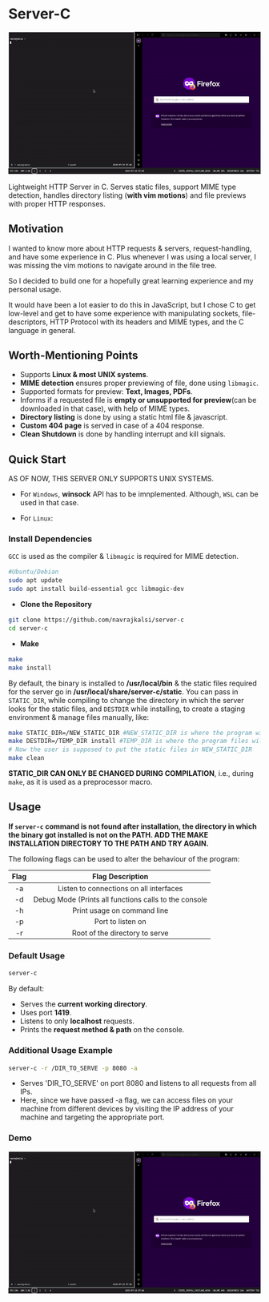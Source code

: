 # Server-C

![Server Demo](./media/demo.gif)

Lightweight HTTP Server in C.
Serves static files, support MIME type detection, handles directory listing (__with vim motions__) and file previews with proper HTTP responses.

## Motivation

I wanted to know more about HTTP requests & servers, request-handling, and have some experience in C.
Plus whenever I was using a local server, I was missing the vim motions to navigate around in the file tree.

So I decided to build one for a hopefully great learning experience and my personal usage.

It would have been a lot easier to do this in JavaScript, but I chose C to get low-level and
get to have some experience with manipulating sockets, file-descriptors, HTTP Protocol with its headers
and MIME types, and the C language in general.

## Worth-Mentioning Points
* Supports __Linux & most UNIX systems__.
* __MIME detection__ ensures proper previewing of file, done using `libmagic`.
* Supported formats for preview: __Text, Images, PDFs__.
* Informs if a requested file is __empty or unsupported for preview__(can be downloaded in that case), with help of MIME types.
* __Directory listing__ is done by using a static html file & javascript.
* __Custom 404 page__ is served in case of a 404 response.
* __Clean Shutdown__ is done by handling interrupt and kill signals.

## Quick Start

AS OF NOW, THIS SERVER ONLY SUPPORTS UNIX SYSTEMS.

* For `Windows`, __winsock__ API has to be imnplemented. Although, `WSL` can be used in that case.

* For `Linux`:

### Install Dependencies

`GCC` is used as the compiler & `libmagic` is required for MIME detection.
```bash
#Ubuntu/Debian
sudo apt update
sudo apt install build-essential gcc libmagic-dev
```

* __Clone the Repository__
``` bash
git clone https://github.com/navrajkalsi/server-c
cd server-c
```
* __Make__
```bash
make
make install
```
By default, the binary is installed to __/usr/local/bin__ & the static files required for the
server go in __/usr/local/share/server-c/static__.
You can pass in `STATIC_DIR`, while compiling to change the directory in which the server looks for the static files,
 and `DESTDIR` while installing, to create a staging environment & manage files manually, like:
```bash
make STATIC_DIR=/NEW_STATIC_DIR #NEW_STATIC_DIR is where the program will look for the static files
make DESTDIR=/TEMP_DIR install #TEMP_DIR is where the program files will be installed now (binary & static files)
# Now the user is supposed to put the static files in NEW_STATIC_DIR
make clean
```
__STATIC_DIR CAN ONLY BE CHANGED DURING COMPILATION__, i.e., during `make`, as it is used as a preprocessor macro.

## Usage

__If `server-c` command is not found after installation, the directory in which the binary got installed is not on the PATH.
ADD THE MAKE INSTALLATION DIRECTORY TO THE PATH AND TRY AGAIN.__

The following flags can be used to alter the behaviour of the program:

| __Flag__ | __Flag Description__|
|:----:|:---------------:|
|-a| Listen to connections on all interfaces |
|-d| Debug Mode (Prints all functions calls to the console |
|-h| Print usage on command line |
|-p| Port to listen on |
|-r| Root of the directory to serve |

### Default Usage
```bash
server-c
```
By default:
* Serves the __current working directory__.
* Uses port __1419__.
* Listens to only __localhost__ requests.
* Prints the __request method & path__ on the console.

### Additional Usage Example
```bash
server-c -r /DIR_TO_SERVE -p 8080 -a
```
* Serves 'DIR_TO_SERVE' on port 8080 and listens to all requests from all IPs.
* Here, since we have passed -a flag, we can access files on your machine from different devices by visiting the IP address of your machine and targeting the appropriate port.

### Demo
![Server Demo](./media/demo.gif)
